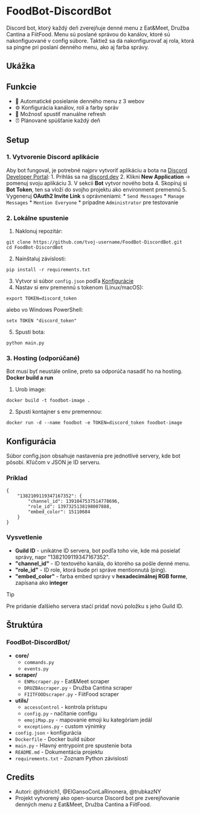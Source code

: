 # FoodBot-DiscordBot
Discord bot, ktorý každý deň zverejňuje denné menu z Eat&Meet, Družba Cantina a FiitFood. Menu sú poslané správou do kanálov, ktoré sú nakonfiguované v config súbore. Taktiež sa dá nakonfigurovať aj rola, ktorá sa pingne pri poslaní denného menu, ako aj farba správy.
## Ukážka

## Funkcie
* 📌 Automatické posielanie denného menu z 3 webov
* ⚙️ Konfigurácia kanálov, rolí a farby správ
* 🔄 Možnosť spustiť manuálne refresh
* ⏰ Plánované spúšťanie každý deň
## Setup
### 1. Vytvorenie Discord aplikácie
Aby bot fungoval, je potrebné najprv vytvoriť aplikáciu a bota na [Discord Developer Portal](https://discord.com/developers/applications):
    1. Prihlás sa na [discord.dev](https://discord.com/developers/applications)
    2. Klikni **New Application** → pomenuj svoju aplikáciu
    3. V sekcii **Bot** vytvor nového bota
    4. Skopíruj si **Bot Token**, ten sa vloží do svojho projektu ako environment premennú
    5. Vygeneruj **OAuth2 Invite Link** s oprávneniami:
        * `Send Messages`
        * `Manage Messages`
        * `Mention Everyone`
        * prípadne `Administrator` pre testovanie
### 2. Lokálne spustenie
1. Naklonuj repozitár:
```
git clone https://github.com/tvoj-username/FoodBot-DiscordBot.git
cd FoodBot-DiscordBot
```
2. Nainštaluj závislosti:
```
pip install -r requirements.txt
```
3. Vytvor si súbor `config.json` podľa [Konfigurácie](#konfigurácia)
4. Nastav si env premennú s tokenom (Linux/macOS):
```
export TOKEN=discord_token
```
alebo vo Windows PowerShell:
```
setx TOKEN "discord_token"
```
5. Spusti bota:
```
python main.py
```
### 3. Hosting (odporúčané)
Bot musí byť neustále online, preto sa odporúča nasadiť ho na hosting.
**Docker build a run**
1. Urob image:
```
docker build -t foodbot-image .
```
2. Spusti kontajner s env premennou:
```
docker run -d --name foodbot -e TOKEN=discord_token foodbot-image
```
## Konfigurácia
Súbor config.json obsahuje nastavenia pre jednotlivé servery, kde bot pôsobí. Kľúčom v JSON je ID serveru.
### Príklad
```
{
    "1382109119347167352": {
        "channel_id": 1391047537514778696,
        "role_id": 1397325138198007888,
        "embed_color": 15110684
    }
}
```
### Vysvetlenie
+ **Guild ID** - unikátne ID servera, bot podľa toho vie, kde má posielať správy, napr "1382109119347167352".
+ **"channel_id"** - ID textového kanála, do ktorého sa pošle denné menu.
+ **"role_id"** - ID role, ktorá bude pri správe mentionnutá (ping).
+ **"embed_color"** - farba embed správy v **hexadecimálnej RGB forme**, zapísana ako **integer**
> [!TIP]
> Pre pridanie ďalšieho servera staćí pridať novú položku s jeho Guild ID.
## Štruktúra
### FoodBot-DiscordBot/
- **core/**
    - `commands.py`
    - `events.py`
- **scraper/**
    - `ENMscraper.py` - Eat&Meet scraper
    - `DRUZBAscraper.py` - Družba Cantina scraper
    - `FIITFOODscraper.py` - FiitFood scraper
- **utils/**
    - `accessControl` - kontrola prístupu
    - `config.py` - načítanie configu
    - `emojiMap.py` - mapovanie emoji ku kategóriam jedál
    - `exceptions.py` - custom výnimky
- `config.json` - konfigurácia
- `Dockerfile` - Docker build súbor
- `main.py` - Hlavný entrypoint pre spustenie bota
- `README.md` - Dokumentácia projektu
- `requirements.txt` - Zoznam Python závislostí
## Credits
* Autori: @jfridrich1, @ElGansoConLaRinonera, @trubkazNY
* Projekt vytvorený ako open-source Discord bot pre zverejňovanie denných menu z Eat&Meet, Družba Cantina a FiitFood.
